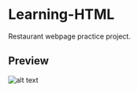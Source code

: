 # Learning-HTML
Restaurant webpage practice project.

## Preview
![alt text](https://github.com/danny-cpp/Learning-HTML/blob/master/webpage-pic.PNG?raw=true)